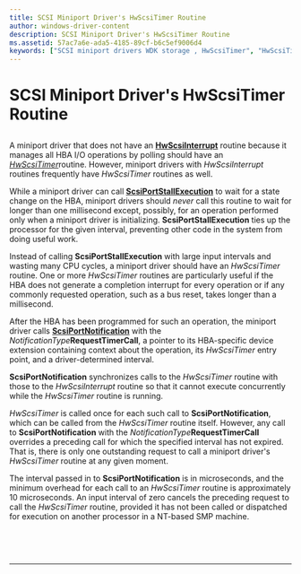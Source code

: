 ```yaml
---
title: SCSI Miniport Driver's HwScsiTimer Routine
author: windows-driver-content
description: SCSI Miniport Driver's HwScsiTimer Routine
ms.assetid: 57ac7a6e-ada5-4185-89cf-b6c5ef9006d4
keywords: ["SCSI miniport drivers WDK storage , HwScsiTimer", "HwScsiTimer", "timers WDK SCSI"]
---
```


# SCSI Miniport Driver's HwScsiTimer Routine


## <span id="ddk_scsi_miniport_drivers_hwscsitimer_routine_kg"></span><span id="DDK_SCSI_MINIPORT_DRIVERS_HWSCSITIMER_ROUTINE_KG"></span>


A miniport driver that does not have an [**HwScsiInterrupt**](https://msdn.microsoft.com/library/windows/hardware/ff557312) routine because it manages all HBA I/O operations by polling should have an [*HwScsiTimer*](https://msdn.microsoft.com/library/windows/hardware/ff557327)routine. However, miniport drivers with *HwScsiInterrupt* routines frequently have *HwScsiTimer* routines as well.

While a miniport driver can call [**ScsiPortStallExecution**](https://msdn.microsoft.com/library/windows/hardware/ff564757) to wait for a state change on the HBA, miniport drivers should *never* call this routine to wait for longer than one millisecond except, possibly, for an operation performed only when a miniport driver is initializing. **ScsiPortStallExecution** ties up the processor for the given interval, preventing other code in the system from doing useful work.

Instead of calling **ScsiPortStallExecution** with large input intervals and wasting many CPU cycles, a miniport driver should have an *HwScsiTimer* routine. One or more *HwScsiTimer* routines are particularly useful if the HBA does not generate a completion interrupt for every operation or if any commonly requested operation, such as a bus reset, takes longer than a millisecond.

After the HBA has been programmed for such an operation, the miniport driver calls [**ScsiPortNotification**](https://msdn.microsoft.com/library/windows/hardware/ff564657) with the *NotificationType***RequestTimerCall**, a pointer to its HBA-specific device extension containing context about the operation, its *HwScsiTimer* entry point, and a driver-determined interval.

**ScsiPortNotification** synchronizes calls to the *HwScsiTimer* routine with those to the *HwScsiInterrupt* routine so that it cannot execute concurrently while the *HwScsiTimer* routine is running.

*HwScsiTimer* is called once for each such call to **ScsiPortNotification**, which can be called from the *HwScsiTimer* routine itself. However, any call to **ScsiPortNotification** with the *NotificationType***RequestTimerCall** overrides a preceding call for which the specified interval has not expired. That is, there is only one outstanding request to call a miniport driver's *HwScsiTimer* routine at any given moment.

The interval passed in to **ScsiPortNotification** is in microseconds, and the minimum overhead for each call to an *HwScsiTimer* routine is approximately 10 microseconds. An input interval of zero cancels the preceding request to call the *HwScsiTimer* routine, provided it has not been called or dispatched for execution on another processor in a NT-based SMP machine.

 

 


--------------------


